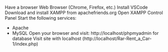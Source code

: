 Have a browser Web Browser (Chrome, Firefox, etc.)
Install VSCode
Download and install XAMPP from apachefriends.org
Open XAMPP Control Panel
Start the following services:
- Apache
- MySQL
Open your browser and visit: http://localhost/phpmyadmin for database
Visit site with localhost (http://localhost/Rar-Rent_a_Car-1/index.php)
